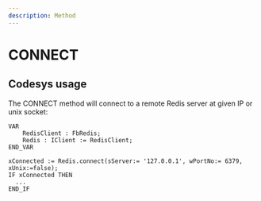```yaml
---
description: Method
---
```


# CONNECT

## Codesys usage

The CONNECT method will connect to a remote Redis server at given IP or unix socket:

```
VAR	
	RedisClient : FbRedis;
	Redis : IClient := RedisClient;
END_VAR
```
```
xConnected := Redis.connect(sServer:= '127.0.0.1', wPortNo:= 6379, xUnix:=false);
IF xConnected THEN	
  ...	
END_IF
```
